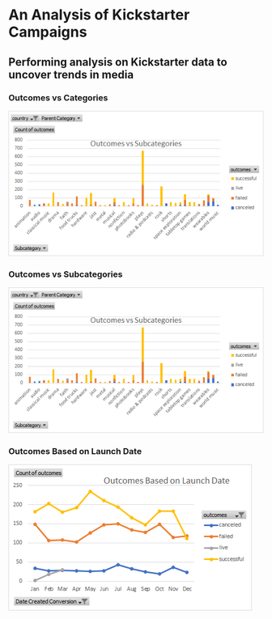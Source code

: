 # An Analysis of Kickstarter Campaigns
Performing analysis on Kickstarter data to uncover trends in media
---

### Outcomes vs Categories
![Outcomes vs Categories](Graphs/Outcomes%20vs%20Subcategories.png)

### Outcomes vs Subcategories
![Outcomes vs Subcategories](Graphs/Outcomes%20vs%20Subcategories.png)

### Outcomes Based on Launch Date
![Outcomes Based on Launch Date](Graphs/Outcomes%20Based%20on%20Launch%20Date.png)
